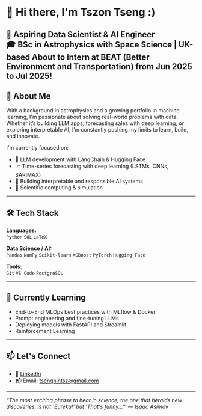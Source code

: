 # 👋 Hi there, I'm Tszon Tseng :)

🎯 **Aspiring Data Scientist & AI Engineer**  
🎓 BSc in Astrophysics with Space Science | UK-based
About to intern at BEAT (Better Environment and Transportation) from Jun 2025 to Jul 2025!
---

## 🚀 About Me

With a background in astrophysics and a growing portfolio in machine learning, I'm passionate about solving real-world problems with data. Whether it’s building LLM apps, forecasting sales with deep learning, or exploring interpretable AI, I’m constantly pushing my limits to learn, build, and innovate.

I'm currently focused on:
- 🧠 LLM development with LangChain & Hugging Face
- 📈 Time-series forecasting with deep learning (LSTMs, CNNs, SARIMAX)
- 🔎 Building interpretable and responsible AI systems
- 🔬 Scientific computing & simulation

---

## 🛠️ Tech Stack

**Languages:**  
`Python` `SQL` `LaTeX`

**Data Science / AI:**  
`Pandas` `NumPy` `Scikit-learn` `XGBoost` `PyTorch`  `Hugging Face` 

**Tools:**  
`Git` `VS Code` `PostgreSQL` 

---

## 🌱 Currently Learning

- End-to-End MLOps best practices with MLflow & Docker  
- Prompt engineering and fine-tuning LLMs  
- Deploying models with FastAPI and Streamlit  
- Reinforcement Learning

---

## 📫 Let's Connect

- 💼 [LinkedIn]([https://www.linkedin.com/in/tszontseng/](https://www.linkedin.com/in/tszon-tseng-a381aa297/))
- 📬 Email: tsenghintsz@gmail.com

---

*“The most exciting phrase to hear in science, the one that heralds new discoveries, is not 'Eureka!' but 'That's funny...'” — Isaac Asimov*
